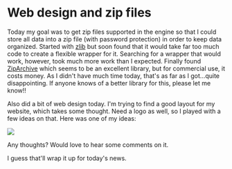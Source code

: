 # Web design and zip files


Today my goal was to get zip files supported in the engine so that I could store all data into a zip file (with password protection) in order to keep data organized. Started with [zlib](http://www.zlib.net/) but soon found that it would take far too much code to create a flexible wrapper for it. Searching for a wrapper that would work, however, took much more work than I expected. Finally found [ZipArchive](http://www.artpol-software.com/index_zip.html) which seems to be an excellent library, but for commercial use, it costs money. As I didn't have much time today, that's as far as I got...quite disappointing. If anyone knows of a better library for this, please let me know!!

Also did a bit of web design today. I'm trying to find a good layout for my website, which takes some thought. Need a logo as well, so I played with a few ideas on that. Here was one of my ideas:

[![](http://www.vfxjournal.net/VFXJournal_Title.jpg)](http://www.vfxjournal.net/VFXJournal_Title.jpg)

Any thoughts? Would love to hear some comments on it.

I guess that'll wrap it up for today's news.

